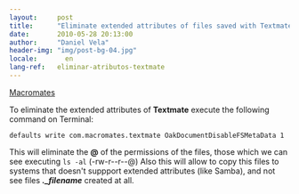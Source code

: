 ```yaml
---
layout:     post
title:      "Eliminate extended attributes of files saved with Textmate"
date:       2010-05-28 20:13:00
author:     "Daniel Vela"
header-img: "img/post-bg-04.jpg"
locale:       en
lang-ref:   eliminar-atributos-textmate
---
```


[Macromates](http://manual.macromates.com/en/saving_files.html)  

To eliminate the extended attributes of **Textmate** execute the following command on Terminal: 

	defaults write com.macromates.textmate OakDocumentDisableFSMetaData 1  

This will eliminate the **@** of the permissions of the files, those which we can see executing `ls -al` (-rw-r--r--@)
Also this will allow to copy this files to systems that doesn't suppport extended attributes (like Samba), and not see files ***._filename*** created at all.
